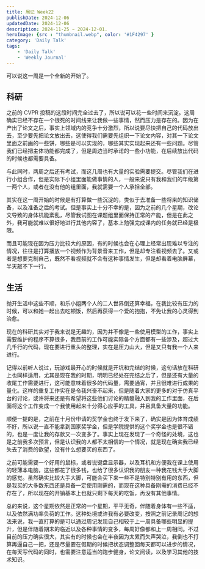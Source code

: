 ```yaml
---
title: 周记 Week22
publishDate: 2024-12-06
updatedDate: 2024-12-06
description: 2024-11-25 ~ 2024-12-01.
heroImage: {src : "thumbnail.webp", color: '#1F4297' }
category: 'Daily Talk'
tags:
    - 'Daily Talk'
    - 'Weekly Journal'
---
```


可以说这一周是一个全新的开始了。

## 科研

之前的 CVPR 投稿的这段时间完全过去了，所以说可以花一些时间来沉淀。这周确实已经不存在一个很死的时间线来让我做一些事情，然而压力是存在的。因为在产出了论文之后，事实上领域内的竞争十分激烈，所以说要尽快把自己的代码放出去，至少要先把论文放出去，这使得我们需要先组织一下论文内容，对其一下论文里面之前画的一些饼，哪些是可以实现的，哪些其实实现起来还有一些问题。尽管我们已经把主体功能都完成了，但是周边当时承诺的一些小功能，在后续放出代码的时候也都需要具备。

与此同时，两周之后还有考试，而这几周也有大量的实验需要提交。尽管我们在进行小组合作，但是实际下小组里面能做事情的人，一般来说只有我和我们的年级第一两个人，或者在没有他的组里面，我就需要一个人承担全部。

其实在这一周开始的时候是有打算做一些沉淀的，类似于去准备一些将来的知识储备，以及准备之后的考试。但是事实上十分不幸的是，因为之前的几个星期，改论文导致的身体机能紊乱，尽管我试图在课题组里面保持正常的产能，但是在此之外，我可能就难以很好地进行其他内容了，基本上勉强完成课内的任务就已经是极限。

而且可能现在因为压力比较大的原因，有的时候也会在心理上经常出现难以专注的情况，往往是打算播放一个视频作为背景音来工作，但是却专注看视频去了。又或者是想要克制自己，既然不看视频就不会有这种事情发生，但是却看着电脑屏幕，半天敲不下一行。

## 生活

抛开生活中这些不顺，和乐小姐两个人的二人世界倒还算幸福，在我比较有压力的时候，可以和她一起出去吃顿饭，然后再获得一个爱的抱抱，不免让我的心灵得到治愈。

现在的科研其实对于我来说是无趣的，因为并不像是一些使用模型的工作，事实上需要维护的程序不算很多，我目前的工作可能实际各个方面都有一些涉及，超过大几千行的代码，现在要进行重头的整理，实在是压力山大，但是又只有我一个人来进行。

记得以前听人说过，玩游戏最开心的时候就是开坑和完结的时候，这句话放在科研上也同样适用，尤其是现在我的时期，明明已经处在完结之后了，但是还有大量的收尾工作需要进行，这可能意味着很多的代码量，需要通宵，并且很难进行成果的量化。这样的重复工作实在是令我兴奋不起来，但是随着大家的更多的对于仿真平台的讨论，或许将来还是有希望将这些他们讨论的精髓融入到我的工作里面，在后面将这个工作变成一个我使用起来十分得心应手的工具，并且具备大量的功能。

顺便一提的是，之前在十月份申请的奖学金也终于发下来了，确实是因为体育成绩不好，所以说一直不能拿到国家奖学金，但是学院提供的这个奖学金也是很不错的，也是一度让我的存款又一次变多了。事实上现在发现了一个奇怪的处境，这也是之前我多次预言，但是认识我的人都不太相信的一个情况，就是现在确实我已经失去了消费的欲望，没有什么想要买的东西了。

之前可能需要一个好用的鼠标，或者说键盘显示器，以及耳机和方便我在课上使用的轻薄本电脑，这些都花了很多钱，也给了很多认识我的朋友一种我花钱大手大脚的感觉。虽然确实比较大手大脚，可能会买下来一些不是特别特别有用的东西，但是我买的大多数东西还是具备一定使用刚需的，而现在这种具备刚需的消费已经不存在了，所以现在的开销基本上也就只剩下每天的吃饭，再没有其他事情。

总的来说，这个星期依然是正常的一个星期，平平无奇，伴随着身体有一些不适，以及依然满功率负荷的工作。这种处境或许我有必要改变，按照之前记录周记的想法来说，我一直打算的是可以通过周记发现自己相较于上一周具备哪些明显的提升，但是伴随着期末的临近以及各种事情的变多，每周好像都和上一周相同。不过目前的压力确实很大，其实有的时候也会在半夜因为太累而失声哭泣，我倒也不打算再逼自己一把，还是尽量要在假期的时候把状态调整回每天都可以进步的情况，在每天写代码的同时，也需要注意适当的跑步健身，论文阅读，以及学习其他的技术知识。